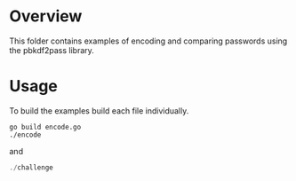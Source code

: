 # Overview

This folder contains examples of encoding and comparing passwords using the pbkdf2pass library.

# Usage

To build the examples build each file individually.

```
go build encode.go
./encode
```

and

```go build challenge.go
./challenge
```


